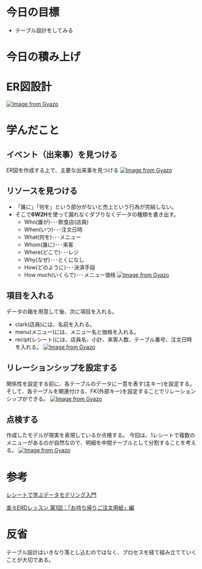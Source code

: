 # 今日の目標

- テーブル設計をしてみる

# 今日の積み上げ

# ER図設計
[![Image from Gyazo](https://i.gyazo.com/3ab449da081f5816a9146b4ac20bef35.png)](https://gyazo.com/3ab449da081f5816a9146b4ac20bef35)

# 学んだこと

## イベント（出来事）を見つける
ER図を作成する上で、主要な出来事を見つける
[![Image from Gyazo](https://i.gyazo.com/b4e5fc576c6467d5e83b50de05add057.png)](https://gyazo.com/b4e5fc576c6467d5e83b50de05add057)

## リソースを見つける
- 「誰に」「何を」という部分がないと売上という行為が完結しない。
- そこで**6W2H**を使って漏れなくダブりなくデータの種類を書き出す。
    - Who(誰が)･･･飲食店(店員)
    - When(いつ)･･･注文日時
    - What(何を)･･･メニュー
    - Whom(誰に)･･･来客
    - Where(どこで)･･･レジ
    - Why(なぜ)･･･とくになし
    - How(どのように)･･･決済手段
    - How much(いくらで)･･･メニュー価格
      [![Image from Gyazo](https://i.gyazo.com/4184317938f2c297a98ebf2166296109.png)](https://gyazo.com/4184317938f2c297a98ebf2166296109)

## 項目を入れる
データの箱を用意して後、次に項目を入れる。
- clark(店員)には、名前を入れる。
- menu(メニュー)には、メニュー名と価格を入れる。
- recipt(レシート)には、店員名、小計、来客人数、テーブル番号、注文日時を入れる。
  [![Image from Gyazo](https://i.gyazo.com/64a4449c0a49ab9103db73806e1a2707.png)](https://gyazo.com/64a4449c0a49ab9103db73806e1a2707)

## リレーションシップを設定する
関係性を設定する前に、各テーブルのデータに一意を表す(主キー)を設定する。
そして、各テーブルを関連付ける、FK(外部キー)を設定することでリレーションシップができる。
[![Image from Gyazo](https://i.gyazo.com/3d9ad1382190d516c9845911e09171f6.png)](https://gyazo.com/3d9ad1382190d516c9845911e09171f6)

## 点検する
作成したモデルが現実を表現しているか点検する。
今回は、1レシートで複数のメニューがあるのが自然なので、明細を中間テーブルとして分割することを考える。
[![Image from Gyazo](https://i.gyazo.com/3ab449da081f5816a9146b4ac20bef35.png)](https://gyazo.com/3ab449da081f5816a9146b4ac20bef35)

# 参考
[レシートで学ぶデータモデリング入門](https://future-architect.github.io/articles/20200616/)

[楽々ERDレッスン 第1回：「お持ち帰りご注文用紙」編](https://codezine.jp/article/detail/154)

# 反省

テーブル設計はいきなり落とし込むのではなく、プロセスを経て組み立てていくことが大切である。